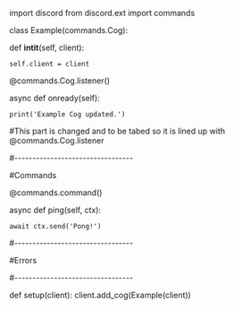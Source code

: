 import discord
from discord.ext import commands

class Example(commands.Cog):

  def __intit__(self, client):

    self.client = client

  @commands.Cog.listener()

  async def onready(self):

    print('Example Cog updated.')
  
#This part is changed and to be tabed so it is lined up with @commands.Cog.listener

#---------------------------------

#Commands

  @commands.command()

  async def ping(self, ctx):
  
    await ctx.send('Pong!')
  
#--------------------------------- 

#Errors

#--------------------------------- 

def setup(client):
  client.add_cog(Example(client))